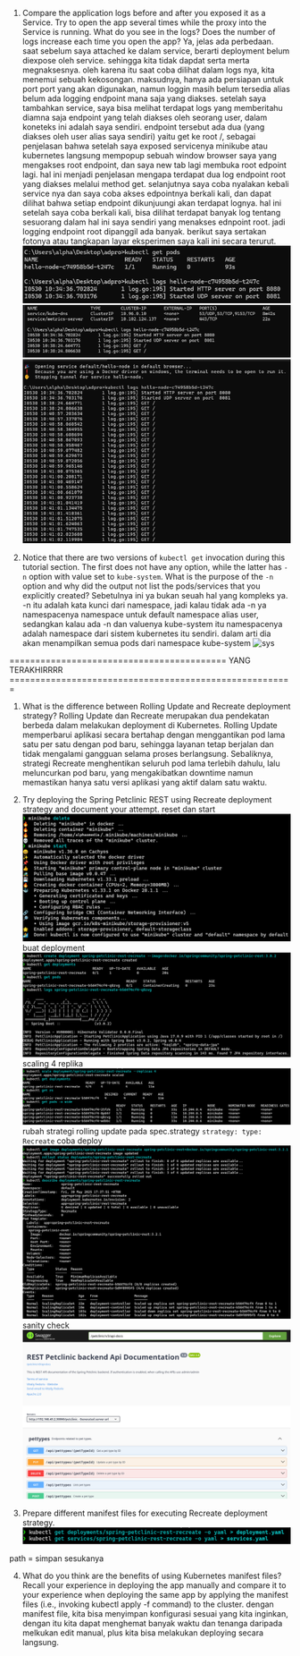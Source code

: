 1. Compare the application logs before and after you exposed it as a Service. Try to open the app several times while the proxy into the Service is running. What do you see in the logs? Does the number of logs increase each time you open the app?
Ya, jelas ada perbedaan. saat sebelum saya attached ke dalam service, berarti deployment belum diexpose oleh service. sehingga kita tidak dapdat serta merta megnaksesnya. oleh karena itu saat coba dilihat dalam logs nya, kita menemui sebuah kekosongan. maksudnya, hanya ada persiapan untuk port port yang akan digunakan, namun loggin masih belum tersedia alias belum ada logging endpoint mana saja yang diakses. setelah saya tambahkan service, saya bisa melihat terdapat logs yang memberitahu diamna saja endpoint yang telah diakses oleh seorang user, dalam koneteks ini adalah saya sendiri. endpoint tersebut ada dua (yang diakses oleh user alias saya sendiri) yaitu get ke root /, sebagai penjelasan bahwa setelah saya exposed servicenya minikube atau kubernetes langsung mempopup sebuah window browser saya yang mengakses root endpoint, dan saya new tab lagi membuka root edpoint lagi. hal ini menjadi penjelasan mengapa terdapat dua log endpoint root yang diakses melalui method get. selanjutnya saya coba nyalakan kebali service nya dan saya coba akses edpointnya berkali kali, dan dapat dilihat bahwa setiap endpoint dikunjuungi akan terdapat lognya. hal ini setelah saya coba berkali kali, bisa dilihat terdapat banyak log tentang sesuorang dalam hal ini saya sendiri yang menakses ednpoint root. jadi logging endpoint root dipanggil ada banyak. berikut saya sertakan fotonya atau tangkapan layar eksperimen saya kali ini secara terurut.
![blm ada service atau blm diexpose](static/1.png)
![sudah ada service dan baru diakses dua kali](static/2.png)
![sudah ada service dan diakses berkali kali](static/3.png)

2. Notice that there are two versions of `kubectl get` invocation during this tutorial section. The first does not have any option, while the latter has `-n` option with value set to `kube-system`. What is the purpose of the `-n` option and why did the output not list the pods/services that you explicitly created?
Sebetulnya ini ya bukan seuah hal yang kompleks ya. -n itu adalah kata kunci dari namespace, jadi kalau tidak ada -n ya namespacenya namespace untuk default namespace alias user, sedangkan kalau ada -n dan valuenya kube-system itu namespacenya adalah namespace dari sistem kubernetes itu sendiri. dalam arti dia akan menampilkan semua pods dari namespace kube-system
![sys](static/4)


========================================== YANG TERAKHIRRRR =======================================================
1. What is the difference between Rolling Update and Recreate deployment strategy?
Rolling Update dan Recreate merupakan dua pendekatan berbeda dalam melakukan deployment di Kubernetes. Rolling Update memperbarui aplikasi secara bertahap dengan menggantikan pod lama satu per satu dengan pod baru, sehingga layanan tetap berjalan dan tidak mengalami gangguan selama proses berlangsung. Sebaliknya, strategi Recreate menghentikan seluruh pod lama terlebih dahulu, lalu meluncurkan pod baru, yang mengakibatkan downtime namun memastikan hanya satu versi aplikasi yang aktif dalam satu waktu.

2. Try deploying the Spring Petclinic REST using Recreate deployment strategy and document your attempt.
reset dan start
![mulai awal](static/5.png)
buat deployment
![start](static/6.png)
scaling 4 replika
![replica](static/7.png)
rubah strategi rolling update pada spec.strategy
`
strategy:
    type: Recreate
`
coba deploy
![deploy Recreate](static/8.png)
sanity check
![sanity check](static/9.png)

3. Prepare different manifest files for executing Recreate deployment strategy.
![export manifest](static/10.png)

path = simpan sesukanya

4. What do you think are the benefits of using Kubernetes manifest files? Recall your experience in deploying the app manually and compare it to your experience when deploying the same app by applying the manifest files (i.e., invoking kubectl apply -f command) to the cluster.
dengan manifest file, kita bisa menyimpan konfigurasi sesuai yang kita inginkan, dengan itu kita dapat menghemat banyak waktu dan tenanga daripada melkukan edit manual, plus kita bisa melakukan deploying secara langsung.